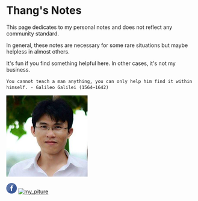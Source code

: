 # Thang's Notes


This page dedicates to my personal notes and does not reflect any community standard. 

In general, these notes are necessary for some rare situations but maybe helpless in almost others. 

It's fun if you find something helpful here. In other cases, it's not my business.

```note
You cannot teach a man anything, you can only help him find it within himself. - Galileo Galilei (1564–1642)
```


![my_piture](./assets/images/my_picture3x3.jpg)

[![my_piture](./assets/images/fb_icon.png)](https://www.facebook.com/thangckt111)
[![my_piture](./assets/images/linkedin_icon.png)](https://www.linkedin.com/in/thang-nguyen-5b458a218/)